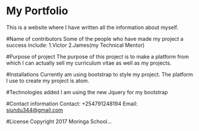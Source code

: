 # My Portfolio
This is a website where I have written all the information about myself.

#Name of contributors
Some of the people who have made my project a success include:
1.Victor
2.James(my Technical Mentor)

#Purpose of project
The purpose of this project is to make a platform from which I can actually sell my curriculum vitae as well as my projects.

#Installations
Currently am using bootstrap to style my project.
The platform I use to create my project is atom.

#Technologies added
I am using the new Jquery for my bootstrap

#Contact information
Contact: +254791248194
Email: siundu344@gmail.com

#License
Copyright 2017 Moringa School...
